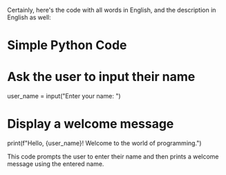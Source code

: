 Certainly, here's the code with all words in English, and the description in English as well:

# Simple Python Code

# Ask the user to input their name
user_name = input("Enter your name: ")

# Display a welcome message
print(f"Hello, {user_name}! Welcome to the world of programming.")


This code prompts the user to enter their name and then prints a welcome message using the entered name.
